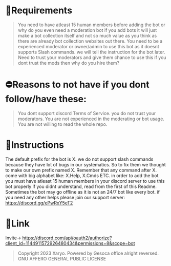 # 🔑Requirements
> You need to have atleast 15 human members before adding the bot or why do you even need a moderation bot if you add bots it will just make a bot collection itself and not so much value as you think as there are already bot collection websites out there.
> You need to be a experienced moderator or owner/admin to use this bot as it doesnt supports Slash commands. we will tell the instruction for the bot later.
> Need to trust your moderators and give them chance to use this if you dont trust the mods then why do you hire them?

# ⛔Reasons to not have if you dont follow/have these:
> You dont support discord Terms of Service.
> you do not trust your moderators.
> You are not experienced in the moderating or bot usage.
> You are not willing to read the whole repo.

# 📃Instructions
The default prefix for the bot is X. we do not support slash commands because they have lot of bugs in our systematics. So to fix them we thought to make our own prefix named X. Remember that any command after X. come with big alphabet like: X.Help, X.Cmds ETC. in order to add the bot you must have atleast 15 human members in your discord server to use this bot properly if you didnt understand, read from the first of this Readme. Sometimes the bot may go offline as it is not an 24/7 bot like every bot. if you need any other helps please join our support server: https://discord.gg/ePwRxY5eT2

# 🔗Link
Invite-> https://discord.com/api/oauth2/authorize?client_id=1144911572926480434&permissions=8&scope=bot

> Copyright 2023 Xaryo. Powered by Gesoca office alright reversed.
> GNU AFFERO GENERAL PUBLIC LICENSE
